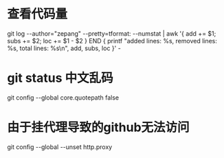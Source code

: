 # 查看代码量

git log --author="zepang" --pretty=tformat: --numstat | awk '{ add += $1; subs += $2; loc += $1 - $2 } END { printf "added lines: %s, removed lines: %s, total lines: %s\n", add, subs, loc }' -

# git status 中文乱码

git config --global core.quotepath false

# 由于挂代理导致的github无法访问

git config --global --unset http.proxy


